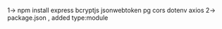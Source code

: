 1-> npm install express bcryptjs jsonwebtoken pg cors dotenv axios
2-> package.json , added type:module

